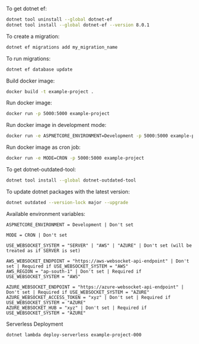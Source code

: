 To get dotnet ef:
```sh
dotnet tool uninstall --global dotnet-ef
dotnet tool install --global dotnet-ef --version 8.0.1
```

To create a migration:
```sh
dotnet ef migrations add my_migration_name
```

To run migrations:
```sh
dotnet ef database update
```

Build docker image:
```sh
docker build -t example-project .
```

Run docker image:
```sh
docker run -p 5000:5000 example-project
```

Run docker image in development mode:
```sh
docker run -e ASPNETCORE_ENVIRONMENT=Development -p 5000:5000 example-project
```

Run docker image as cron job:
```sh
docker run -e MODE=CRON -p 5000:5000 example-project
```

To get dotnet-outdated-tool:
```sh
dotnet tool install --global dotnet-outdated-tool
```

To update dotnet packages with the latest version:
```sh
dotnet outdated --version-lock major --upgrade
```

Available environment variables:
```
ASPNETCORE_ENVIRONMENT = Development | Don't set

MODE = CRON | Don't set

USE_WEBSOCKET_SYSTEM = "SERVER" | "AWS" | "AZURE" | Don't set (will be treated as if SERVER is set)

AWS_WEBSOCKET_ENDPOINT = "https://aws-websocket-api-endpoint" | Don't set | Required if USE_WEBSOCKET_SYSTEM = "AWS"
AWS_REGION = "ap-south-1" | Don't set | Required if USE_WEBSOCKET_SYSTEM = "AWS"

AZURE_WEBSOCKET_ENDPOINT = "https://azure-websocket-api-endpoint" | Don't set | Required if USE_WEBSOCKET_SYSTEM = "AZURE"
AZURE_WEBSOCKET_ACCESS_TOKEN = "xyz" | Don't set | Required if USE_WEBSOCKET_SYSTEM = "AZURE"
AZURE_WEBSOCKET_HUB = "xyz" | Don't set | Required if USE_WEBSOCKET_SYSTEM = "AZURE"
```

Serverless Deployment
```sh
dotnet lambda deploy-serverless example-project-000
```
